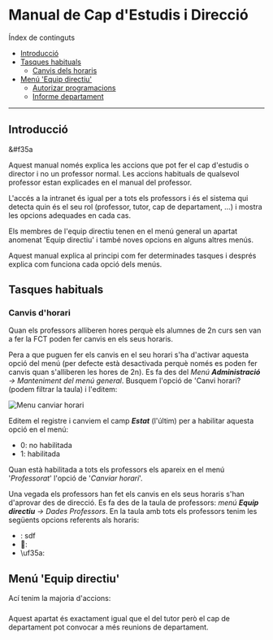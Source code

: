 # Manual de Cap d'Estudis i Direcció
Índex de continguts
* [Introducció](#introducció)
* [Tasques habituals](#)
  * [Canvis dels horaris](#)
* [Menú 'Equip directiu'](#menú--de-departament)
  * [Autorizar programacions](#autorizar-programacions)
  * [Informe departament](#informe-departament)
---

## Introducció
&#f35a

Aquest manual només explica les accions que pot fer el cap d'estudis o director i no un professor normal. Les accions habituals de qualsevol professor estan explicades en el manual del professor.

L'accés a la intranet és igual per a tots els professors i és el sistema qui detecta quin és el seu rol (professor, tutor, cap de departament, …) i mostra les opcions adequades en cada cas.

Els membres de l'equip directiu tenen en el menú general un apartat anomenat 'Equip directiu' i també noves opcions en alguns altres menús.

Aquest manual explica al principi com fer determinades tasques i després explica com funciona cada opció dels menús.

## Tasques habituals

### Canvis d'horari
Quan els professors alliberen hores perquè els alumnes de 2n curs sen van a fer la FCT poden fer canvis en els seus horaris. 

Pera a que puguen fer els canvis en el seu horari s'ha d'activar aquesta opció del menú (per defecte està desactivada perquè només es poden fer canvis quan s'alliberen les hores de 2n). Es fa des del _Menú **Administració** -> Manteniment del menú general_. Busquem l'opció de 'Canvi horari? (podem filtrar la taula) i l'editem:

![Menu canviar horari]()

Editem el registre i canviem el camp _**Estat**_ (l'últim) per a habilitar aquesta opció en el menú:
* 0: no habilitada
* 1: habilitada

Quan està habilitada a tots els professors els apareix en el menú '_Professorat_' l'opció de '_Canviar horari_'.

Una vegada els professors han fet els canvis en els seus horaris s'han d'aprovar des de direcció. Es fa des de la taula de professors: _menú **Equip directiu** -> Dades Professors_. En la taula amb tots els professors tenim les següents opcions referents als horaris:

* <span class="fa-table">: sdf
 * :
 * \uf35a:



## Menú 'Equip directiu'
Ací tenim la majoria d'accions:

### 
Aquest apartat és exactament igual que el del tutor però el cap de departament pot convocar a més reunions de departament.
